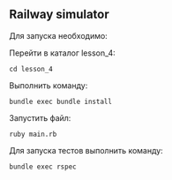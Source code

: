 ## Railway simulator

Для запуска необходимо:

Перейти в каталог lesson_4:
```shell script
cd lesson_4
```
Выполнить команду:
``` 
bundle exec bundle install
```
Запустить файл:
```
ruby main.rb
```

Для запуска тестов выполнить команду:

```shell script
bundle exec rspec
```
